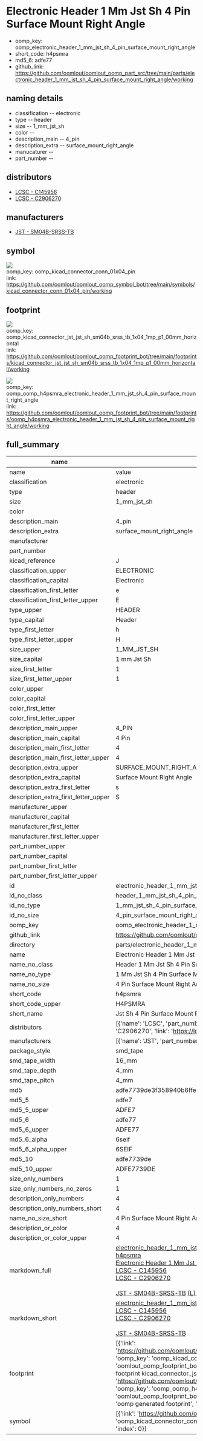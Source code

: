# Electronic Header 1 Mm Jst Sh 4 Pin Surface Mount Right Angle

  
* oomp_key: oomp_electronic_header_1_mm_jst_sh_4_pin_surface_mount_right_angle 
* short_code: h4psmra
* md5_6: adfe77  
* github_link: https://github.com/oomlout/oomlout_oomp_part_src/tree/main/parts/electronic_header_1_mm_jst_sh_4_pin_surface_mount_right_angle/working  
## naming details
* classification -- electronic
* type -- header
* size -- 1_mm_jst_sh
* color -- 
* description_main -- 4_pin
* description_extra -- surface_mount_right_angle
* manucaturer -- 
* part_number -- 

## distributors
* [LCSC - C145956](https://lcsc.com/product-detail/C145956.html)   
* [LCSC - C2906270](https://lcsc.com/product-detail/C2906270.html)   

## manufacturers
* [JST - SM04B-SRSS-TB](https://www.jst-mfg.com/product/index.php?series=231)  

## symbol

![](symbol/{index}/working/working_600.png)  
oomp_key: oomp_kicad_connector_conn_01x04_pin  
link: https://github.com/oomlout/oomlout_oomp_symbol_bot/tree/main/symbols/kicad_connector_conn_01x04_pin/working  

## footprint

![](footprint/{index}/working/working_600.png)  
oomp_key: oomp_kicad_connector_jst_jst_sh_sm04b_srss_tb_1x04_1mp_p1_00mm_horizontal  
link: https://github.com/oomlout/oomlout_oomp_footprint_bot/tree/main/footprints/kicad_connector_jst_jst_sh_sm04b_srss_tb_1x04_1mp_p1_00mm_horizontal/working  

![](footprint/{index}/working/working_600.png)  
oomp_key: oomp_oomp_h4psmra_electronic_header_1_mm_jst_sh_4_pin_surface_mount_right_angle  
link: https://github.com/oomlout/oomlout_oomp_footprint_bot/tree/main/footprints/oomp_h4psmra_electronic_header_1_mm_jst_sh_4_pin_surface_mount_right_angle/working  

## full_summary
| name | value | 
| --- | --- | 
| name | value | 
| classification | electronic | 
| type | header | 
| size | 1_mm_jst_sh | 
| color |  | 
| description_main | 4_pin | 
| description_extra | surface_mount_right_angle | 
| manufacturer |  | 
| part_number |  | 
| kicad_reference | J | 
| classification_upper | ELECTRONIC | 
| classification_capital | Electronic | 
| classification_first_letter | e | 
| classification_first_letter_upper | E | 
| type_upper | HEADER | 
| type_capital | Header | 
| type_first_letter | h | 
| type_first_letter_upper | H | 
| size_upper | 1_MM_JST_SH | 
| size_capital | 1 mm Jst Sh | 
| size_first_letter | 1 | 
| size_first_letter_upper | 1 | 
| color_upper |  | 
| color_capital |  | 
| color_first_letter |  | 
| color_first_letter_upper |  | 
| description_main_upper | 4_PIN | 
| description_main_capital | 4 Pin | 
| description_main_first_letter | 4 | 
| description_main_first_letter_upper | 4 | 
| description_extra_upper | SURFACE_MOUNT_RIGHT_ANGLE | 
| description_extra_capital | Surface Mount Right Angle | 
| description_extra_first_letter | s | 
| description_extra_first_letter_upper | S | 
| manufacturer_upper |  | 
| manufacturer_capital |  | 
| manufacturer_first_letter |  | 
| manufacturer_first_letter_upper |  | 
| part_number_upper |  | 
| part_number_capital |  | 
| part_number_first_letter |  | 
| part_number_first_letter_upper |  | 
| id | electronic_header_1_mm_jst_sh_4_pin_surface_mount_right_angle | 
| id_no_class | header_1_mm_jst_sh_4_pin_surface_mount_right_angle | 
| id_no_type | 1_mm_jst_sh_4_pin_surface_mount_right_angle | 
| id_no_size | 4_pin_surface_mount_right_angle | 
| oomp_key | oomp_electronic_header_1_mm_jst_sh_4_pin_surface_mount_right_angle | 
| github_link | https://github.com/oomlout/oomlout_oomp_part_src/tree/main/parts/electronic_header_1_mm_jst_sh_4_pin_surface_mount_right_angle/working | 
| directory | parts/electronic_header_1_mm_jst_sh_4_pin_surface_mount_right_angle | 
| name | Electronic Header 1 Mm Jst Sh 4 Pin Surface Mount Right Angle | 
| name_no_class | Header 1 Mm Jst Sh 4 Pin Surface Mount Right Angle | 
| name_no_type | 1 Mm Jst Sh 4 Pin Surface Mount Right Angle | 
| name_no_size | 4 Pin Surface Mount Right Angle | 
| short_code | h4psmra | 
| short_code_upper | H4PSMRA | 
| short_name | Jst Sh 4 Pin Surface Mount Right Angle Header 1 Mm Pitch | 
| distributors | [{'name': 'LCSC', 'part_number': 'C145956', 'link': 'https://lcsc.com/product-detail/C145956.html', 'id': 'distributor_lcsc'}, {'name': 'LCSC', 'part_number': 'C2906270', 'link': 'https://lcsc.com/product-detail/C2906270.html', 'id': 'distributor_lcsc'}] | 
| manufacturers | [{'name': 'JST', 'part_number': 'SM04B-SRSS-TB', 'link': 'https://www.jst-mfg.com/product/index.php?series=231', 'id': 'manufacturer_jst'}] | 
| package_style | smd_tape | 
| smd_tape_width | 16_mm | 
| smd_tape_depth | 4_mm | 
| smd_tape_pitch | 4_mm | 
| md5 | adfe7739de3f358940b6ffe82829763f | 
| md5_5 | adfe7 | 
| md5_5_upper | ADFE7 | 
| md5_6 | adfe77 | 
| md5_6_upper | ADFE77 | 
| md5_6_alpha | 6seif | 
| md5_6_alpha_upper | 6SEIF | 
| md5_10 | adfe7739de | 
| md5_10_upper | ADFE7739DE | 
| size_only_numbers | 1 | 
| size_only_numbers_no_zeros | 1 | 
| description_only_numbers | 4 | 
| description_only_numbers_short | 4 | 
| name_no_size_short | 4 Pin Surface Mount Right Angle | 
| description_or_color | 4 | 
| description_or_color_upper | 4 | 
| markdown_full | [electronic_header_1_mm_jst_sh_4_pin_surface_mount_right_angle](https://github.com/oomlout/oomlout_oomp_part_src/tree/main/parts/electronic_header_1_mm_jst_sh_4_pin_surface_mount_right_angle/working)<br>[h4psmra](https://github.com/oomlout/oomlout_oomp_part_src/tree/main/parts/electronic_header_1_mm_jst_sh_4_pin_surface_mount_right_angle/working)<br>[Electronic Header 1 Mm Jst Sh 4 Pin Surface Mount Right Angle](https://github.com/oomlout/oomlout_oomp_part_src/tree/main/parts/electronic_header_1_mm_jst_sh_4_pin_surface_mount_right_angle/working)<br>[LCSC - C145956<br>](https://lcsc.com/product-detail/C145956.html)[LCSC - C2906270<br>](https://lcsc.com/product-detail/C2906270.html)<br>[JST - SM04B-SRSS-TB](https://www.jst-mfg.com/product/index.php?series=231) [(L)  ](https://www.lcsc.com/search?q=SM04B-SRSS-TB)[(D)  ](https://www.digikey.com/en/products?keywords=SM04B-SRSS-TB)[(M)  ](https://www.mouser.com/Search/Refine?Keyword=SM04B-SRSS-TB)[(N)  ](https://www.newark.com/search?st=SM04B-SRSS-TB)[(SZ)  ](https://so.szlcsc.com/global.html?k=SM04B-SRSS-TB)<br> | 
| markdown_short | [electronic_header_1_mm_jst_sh_4_pin_surface_mount_right_angle](https://github.com/oomlout/oomlout_oomp_part_src/tree/main/parts/electronic_header_1_mm_jst_sh_4_pin_surface_mount_right_angle/working)<br>[LCSC - C145956<br>](https://lcsc.com/product-detail/C145956.html)[LCSC - C2906270<br>](https://lcsc.com/product-detail/C2906270.html)<br>[JST - SM04B-SRSS-TB](https://www.jst-mfg.com/product/index.php?series=231) | 
| footprint | [{'link': 'https://github.com/oomlout/oomlout_oomp_footprint_bot/tree/main/foootprntss/kicad_connector_jst_jst_sh_sm04b_srss_tb_1x04_1mp_p1_00mm_horizontal', 'oomp_key': 'oomp_kicad_connector_jst_jst_sh_sm04b_srss_tb_1x04_1mp_p1_00mm_horizontal', 'directory': 'oomlout_oomp_footprint_bot/footprints/kicad_connector_jst_jst_sh_sm04b_srss_tb_1x04_1mp_p1_00mm_horizontal//working/working.kicad_mod', 'note': 'source footprint kicad_connector_jst_jst_sh_sm04b_srss_tb_1x04_1mp_p1_00mm_horizontal', 'index': 0}, {'link': 'https://github.com/oomlout/oomlout_oomp_footprint_bot/tree/main/foootprntss/oomp_h4psmra_electronic_header_1_mm_jst_sh_4_pin_surface_mount_right_angle', 'oomp_key': 'oomp_oomp_h4psmra_electronic_header_1_mm_jst_sh_4_pin_surface_mount_right_angle', 'directory': 'oomlout_oomp_footprint_bot/footprints/oomp_h4psmra_electronic_header_1_mm_jst_sh_4_pin_surface_mount_right_angle//working/working.kicad_mod', 'note': 'oomp generated footprint', 'index': 1}] | 
| symbol | [{'link': 'https://github.com/oomlout/oomlout_oomp_symbol_bot/tree/main/symbols/kicad_connector_conn_01x04_pin', 'oomp_key': 'oomp_kicad_connector_conn_01x04_pin', 'directory': 'oomlout_oomp_symbol_bot/symbols/kicad_connector_conn_01x04_pin//working/working.kicad_sym', 'index': 0}] | 
